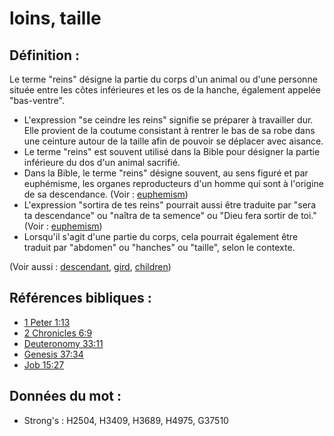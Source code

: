 # loins, taille

## Définition :

Le terme "reins" désigne la partie du corps d'un animal ou d'une personne située entre les côtes inférieures et les os de la hanche, également appelée "bas-ventre".

* L'expression "se ceindre les reins" signifie se préparer à travailler dur. Elle provient de la coutume consistant à rentrer le bas de sa robe dans une ceinture autour de la taille afin de pouvoir se déplacer avec aisance.
* Le terme "reins" est souvent utilisé dans la Bible pour désigner la partie inférieure du dos d'un animal sacrifié.
* Dans la Bible, le terme "reins" désigne souvent, au sens figuré et par euphémisme, les organes reproducteurs d'un homme qui sont à l'origine de sa descendance. (Voir : [euphemism](rc://en/ta/man/translate/figs-euphemism))
* L'expression "sortira de tes reins" pourrait aussi être traduite par "sera ta descendance" ou "naîtra de ta semence" ou "Dieu fera sortir de toi." (Voir : [euphemism](rc://en/ta/man/translate/figs-euphemism))
* Lorsqu'il s'agit d'une partie du corps, cela pourrait également être traduit par "abdomen" ou "hanches" ou "taille", selon le contexte.

(Voir aussi : [descendant](../other/descendant.md), [gird](../other/gird.md), [children](../kt/children.md))

## Références bibliques :

* [1 Peter 1:13](rc://en/tn/help/1pe/01/13)
* [2 Chronicles 6:9](rc://en/tn/help/2ch/06/09)
* [Deuteronomy 33:11](rc://en/tn/help/deu/33/11)
* [Genesis 37:34](rc://en/tn/help/gen/37/34)
* [Job 15:27](rc://en/tn/help/job/15/27)

## Données du mot :

* Strong's : H2504, H3409, H3689, H4975, G37510
